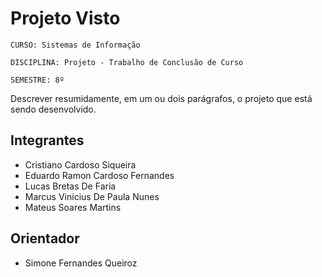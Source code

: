 # Projeto Visto

`CURSO: Sistemas de Informação`

`DISCIPLINA: Projeto - Trabalho de Conclusão de Curso`

`SEMESTRE: 8º`

Descrever resumidamente, em um ou dois parágrafos, o projeto que está sendo desenvolvido.

## Integrantes

* Cristiano Cardoso Siqueira
* Eduardo Ramon Cardoso Fernandes
* Lucas Bretas De Faria
* Marcus Vinicius De Paula Nunes
* Mateus Soares Martins



## Orientador

* Simone Fernandes Queiroz


